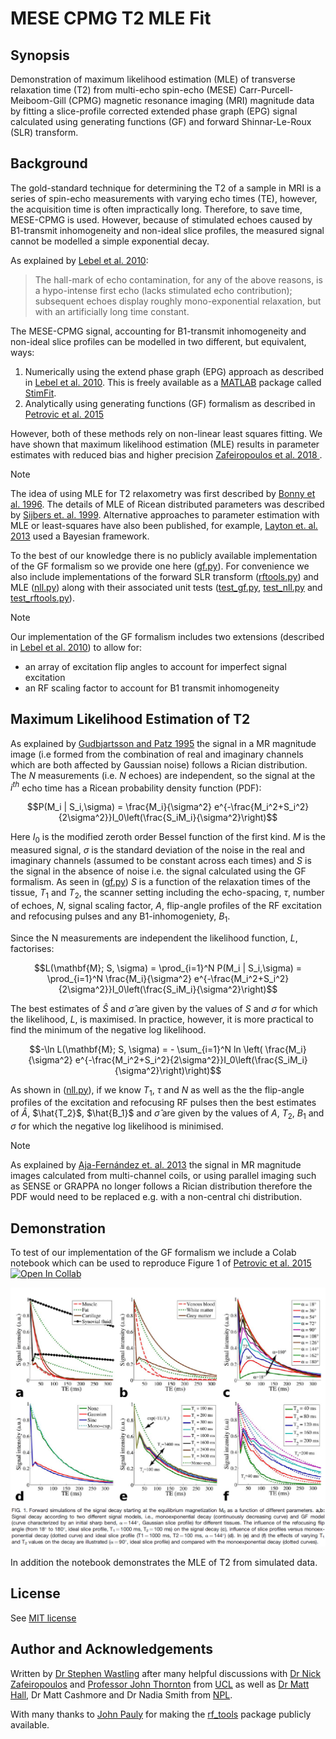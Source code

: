 # MESE CPMG T2 MLE Fit

## Synopsis
Demonstration of maximum likelihood estimation (MLE) of transverse relaxation 
time (T2) from multi-echo spin-echo (MESE) Carr-Purcell-Meiboom-Gill (CPMG) 
magnetic resonance imaging (MRI) magnitude data by fitting a slice-profile 
corrected extended phase graph (EPG) signal calculated using generating 
functions (GF) and forward Shinnar-Le-Roux (SLR) transform.

## Background
The gold-standard technique for determining the T2 of a sample in MRI is a 
series of spin-echo measurements with varying echo times (TE), however, 
the acquisition time is often impractically long. Therefore, to save time, 
MESE-CPMG is used. However, because of stimulated echoes caused by 
B1-transmit inhomogeneity and non-ideal slice profiles, the measured 
signal cannot be modelled a simple exponential decay.

As explained by [Lebel et al. 2010](https://onlinelibrary.wiley.com/doi/full/10.1002/mrm.22487):
> The hall-mark of echo contamination, for any of the above reasons, is a 
> hypo-intense first echo (lacks stimulated echo contribution); subsequent 
> echoes display roughly mono-exponential relaxation, but with an
> artificially long time constant.

The MESE-CPMG signal, accounting for B1-transmit inhomogeneity and non-ideal 
slice profiles can be modelled in two different, but equivalent, ways:
1. Numerically using the extend phase graph (EPG) approach as described in [Lebel et al. 2010](https://onlinelibrary.wiley.com/doi/full/10.1002/mrm.22487). This is freely available as a [MATLAB](https://www.mathworks.com) package called [StimFit](https://mrel.usc.edu/sharing/).
2. Analytically using generating functions (GF) formalism as described in [Petrovic et al. 2015](https://onlinelibrary.wiley.com/doi/full/10.1002/mrm.25170)

However, both of these methods rely on non-linear least squares 
fitting. We have shown that maximum likelihood estimation (MLE) results in 
parameter estimates with reduced bias and higher precision 
[Zafeiropoulos et al. 2018 ](https://cds.ismrm.org/protected/18MProceedings/PDFfiles/2763.html).

>[!NOTE]
>The idea of using MLE for T2 relaxometry was first described by 
>[Bonny et al. 1996](https://onlinelibrary.wiley.com/doi/abs/10.1002/mrm.1910360216).
>The details of MLE of Ricean distributed parameters was described by [Sijbers et. al. 1999](https://ieeexplore.ieee.org/document/712125). 
>Alternative approaches to parameter estimation with MLE or least-squares have also been published, for example, 
>[Layton et. al. 2013](https://ieeexplore.ieee.org/document/6508949) used a Bayesian framework.

To the best of our knowledge there is no publicly available implementation 
of the GF formalism so we provide one here ([gf.py](./gf.py)). For convenience we also include
implementations of the forward SLR transform ([rftools.py](./rftools.py)) and MLE ([nll.py](./nll.py)) 
along with their associated unit tests ([test_gf.py](./test_gf.py), [test_nll.py](./test_nll.py) and 
[test_rftools.py](./test_rftools.py)).

>[!NOTE]
> Our implementation of the GF formalism includes two extensions (described in
> [Lebel et al. 2010](https://onlinelibrary.wiley.com/doi/full/10.1002/mrm.22487)) 
> to allow for: 
> - an array of excitation flip angles to account for imperfect signal excitation
> - an RF scaling factor to account for B1 transmit inhomogeneity

## Maximum Likelihood Estimation of T2 
As explained by [Gudbjartsson and Patz 1995](https://onlinelibrary.wiley.com/doi/abs/10.1002/mrm.1910340618) the signal in 
a MR magnitude image (i.e formed from the combination of real and imaginary channels which are both affected by Gaussian noise) 
follows a Rician distribution. The $N$ measurements (i.e. $N$ echoes) are independent, so the signal at the $i^{th}$ echo time 
has a Ricean probability density function (PDF):

```math
P(M_i | S_i,\sigma) = \frac{M_i}{\sigma^2} e^{-\frac{M_i^2+S_i^2}{2\sigma^2}}I_0\left(\frac{S_iM_i}{\sigma^2}\right)
```

Here $I_0$ is the modified zeroth order Bessel function of the first kind. $M$ is the measured signal, $\sigma$ is
the standard deviation of the noise in the real and imaginary channels (assumed to be constant across each times) 
and $S$ is the signal in the absence of noise i.e. the signal calculated using the GF formalism. As seen in ([gf.py](./gf.py)) 
$S$ is a function of the relaxation times of the tissue, $T_1$ and $T_2$, the scanner setting including the 
echo-spacing, $\tau$, number of echoes, $N$, signal scaling factor, $A$, flip-angle profiles of the RF 
excitation and refocusing pulses and any B1-inhomogeniety, $B_1$.  

Since the N measurements are independent the likelihood function, $L$, factorises:

```math
L(\mathbf{M}; S, \sigma) = \prod_{i=1}^N P(M_i | S_i,\sigma) = \prod_{i=1}^N \frac{M_i}{\sigma^2} e^{-\frac{M_i^2+S_i^2}{2\sigma^2}}I_0\left(\frac{S_iM_i}{\sigma^2}\right)
```

The best estimates of $\hat{S}$ and $\hat{\sigma}$ are given by the values of 
$S$ and $\sigma$ for which the likelihood, $L$, is maximised. In practice, however, 
it is more practical to find the minimum of the negative log likelihood.

```math
-\ln L(\mathbf{M}; S, \sigma) = - \sum_{i=1}^N ln \left( \frac{M_i}{\sigma^2} e^{-\frac{M_i^2+S_i^2}{2\sigma^2}}I_0\left(\frac{S_iM_i}{\sigma^2}\right)\right)
```
As shown in ([nll.py](./nll.py)), if we know $T_1$, $\tau$ and $N$ as well as the the flip-angle 
profiles of the excitation and refocusing RF pulses then the best estimates of $\hat{A}$, $\hat{T_2}$, 
$\hat{B_1}$ and $\hat{\sigma}$ are given by the values of $A$, $T_2$, $B_1$ and $\sigma$ for which 
the negative log likelihood is minimised.

>[!NOTE]
> As explained by [Aja-Fernández et. al. 2013](https://www.sciencedirect.com/science/article/abs/pii/S0730725X13003810) the signal
> in MR magnitude images calculated from multi-channel coils, or using parallel imaging such as SENSE or GRAPPA no longer follows
> a Rician distribution therefore the PDF would need to be replaced e.g. with a non-central chi distribution.

## Demonstration
To test of our implementation of the GF formalism we include a Colab notebook which 
can be used to reproduce Figure 1 of [Petrovic et al. 2015](https://onlinelibrary.wiley.com/doi/full/10.1002/mrm.25170) [![Open In Collab](https://colab.research.google.com/assets/colab-badge.svg)](https://colab.research.google.com/github/SWastling/mese_cpmg_t2_mle/blob/main/mese_cpmg_t2_mle.ipynb)

![](./images/Petrovic_Figure_1.png)

In addition the notebook demonstrates the MLE of T2 from simulated data. 

## License
See [MIT license](./LICENSE)

## Author and Acknowledgements
Written by [Dr Stephen Wastling](mailto:stephen.wastling@nhs.net) after many 
helpful discussions with 
[Dr Nick Zafeiropoulos](https://profiles.ucl.ac.uk/42604-nick-zafeiropoulos) 
and [Professor John Thornton](https://profiles.ucl.ac.uk/4525-john-thornton) 
from [UCL](https://www.ucl.ac.uk/ion/research/research-departments/department-brain-repair-and-rehabilitation)
as well as [Dr Matt Hall](https://www.npl.co.uk/people/matt-hall), 
Dr Matt Cashmore and Dr Nadia Smith from [NPL](https://www.npl.co.uk/).

With many thanks to [John Pauly](https://web.stanford.edu/~pauly/) for making 
the [rf_tools](http://rsl.stanford.edu/research/software.html) package publicly 
available.
